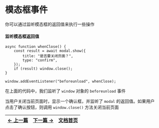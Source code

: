 # 模态框事件

你可以通过监听模态框的返回值来执行一些操作

#### 监听模态框返回值

```
async function whenClose() {
    const result = await modal.show({
        title: "是否要关闭页面？",
        type: "confirm",
    });
    if (result) window.close();
}

window.addEventListener("beforeunload", whenClose);
```

在上面的代码中，我们监听了 `window` 对象的 `beforeunload` 事件

当用户关闭当前页面时，显示一个确认框，并监听了 `modal` 的返回值。如果用户点击了确认按钮，则调用 `window.close()` 方法关闭当前页面

| [← 上一篇](modal-content.md) | [下一篇 →](selector.md) | [文档首页](index.md) |
| ---------------------------- | ----------------------- | -------------------- |
